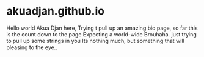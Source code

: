 # akuadjan.github.io
Hello world Akua Djan here,
Trying t pull up an amazing bio page,
so far this is the count down to the page
Expecting a world-wide Brouhaha.
just trying to pull up some strings in you 
Its nothing much, but something that will pleasing to the
eye..

